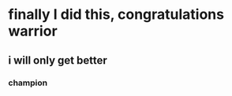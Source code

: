 <h1>finally I did this, congratulations warrior</h1>
<h2>i will only get better</h2>
<h3>champion</h3>
